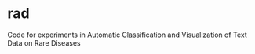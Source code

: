# rad
Code for experiments in Automatic Classification and Visualization of Text Data on Rare Diseases
